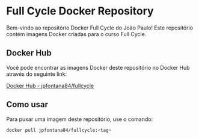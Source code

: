 # Full Cycle Docker Repository

Bem-vindo ao repositório Docker Full Cycle do João Paulo! Este repositório contém imagens Docker criadas para o curso Full Cycle.

## Docker Hub

Você pode encontrar as imagens Docker deste repositório no Docker Hub através do seguinte link:

[Docker Hub - jpfontana84/fullcycle](https://hub.docker.com/repository/docker/jpfontana84/fullcycle/general)

## Como usar

Para puxar uma imagem deste repositório, use o comando:

```sh
docker pull jpfontana84/fullcycle:<tag>
